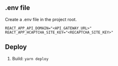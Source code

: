 ## .env file
Create a .env file in the project root.
```
REACT_APP_API_DOMAIN="<API_GATEWAY_URL>"
REACT_APP_HCAPTCHA_SITE_KEY="<RECAPTCHA_SITE_KEY>"
```

## Deploy
1. Build: `yarn deploy`